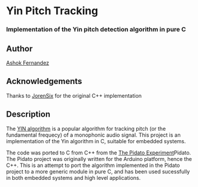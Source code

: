 # Yin Pitch Tracking
### Implementation of the Yin pitch detection algorithm in pure C

## Author
[Ashok Fernandez](https://github.com/ashokfernandez/)

## Acknowledgements

Thanks to [JorenSix](https://github.com/JorenSix/) for the original C++ implementation


## Description

The [YIN algorithm](http://audition.ens.fr/adc/pdf/2002_JASA_YIN.pdf) is a popular algorithm for tracking pitch (or the fundamental frequecy) of a monophonic audio signal. This project is an implementation of the Yin algorithm in C, suitable for embedded systems.

The code was ported to C from C++ from the [The Pidato Experiment](https://github.com/JorenSix/)Pidato. The Pidato project was originally written for the Arduino platform, hence the C++. This is an attempt to port the algorithm implemented in the Pidato project to a more generic module in pure C, and has been used sucessfully in both embedded systems and high level applications.